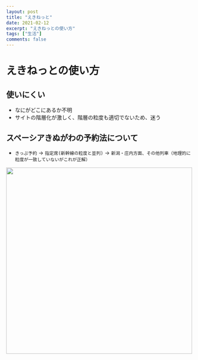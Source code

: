 ```yaml
---
layout: post
title: "えきねっと"
date: 2021-02-12
excerpt: "えきねっとの使い方"
tags: ["生活"]
comments: false
---
```


# えきねっとの使い方

## 使いにくい
 - なにがどこにあるか不明
 - サイトの階層化が激しく、階層の粒度も適切でないため、迷う

## スペーシアきぬがわの予約法について

 - `きっぷ予約` -> `指定席(新幹線の粒度と並列)` -> `新潟・庄内方面、その他列車（地理的に粒度が一致していないがこれが正解）`

<div style="align: center">
  <img style="align: center !important; width: 500px !important;" src="https://user-images.githubusercontent.com/4949982/107662660-dbffc500-6ccd-11eb-8394-179f06984af1.png">
</div>
